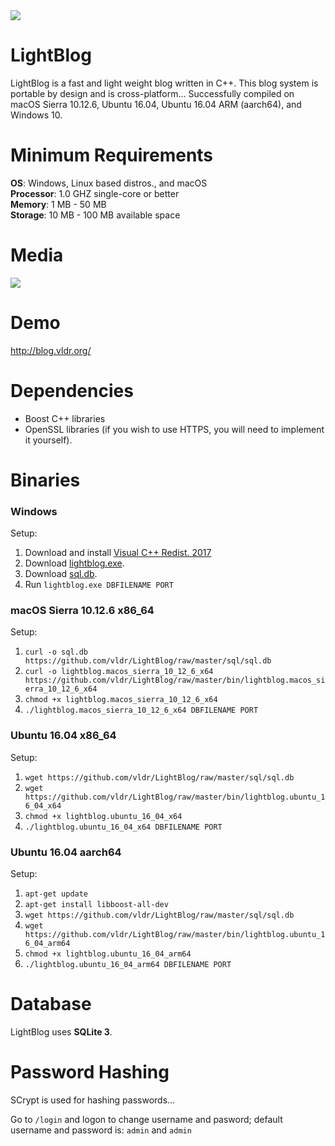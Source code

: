 <img src="http://i.imgur.com/1HMmEwX.png" />

# LightBlog
LightBlog is a fast and light weight blog written in C++. This blog system is portable by design and is cross-platform... Successfully compiled on macOS Sierra 10.12.6, Ubuntu 16.04, Ubuntu 16.04 ARM (aarch64), and Windows 10.

# Minimum Requirements
<b>OS</b>: Windows, Linux based distros., and macOS<br> 
<b>Processor</b>: 1.0 GHZ single-core or better<br> 
<b>Memory</b>: 1 MB - 50 MB<br>
<b>Storage</b>: 10 MB - 100 MB available space<br>

# Media
<img src="http://i.imgur.com/O2mPMCJ.gif" />

# Demo 
http://blog.vldr.org/

# Dependencies
* Boost C++ libraries
* OpenSSL libraries (if you wish to use HTTPS, you will need to implement it yourself).

# Binaries
### Windows
Setup:
1. Download and install <a href="https://go.microsoft.com/fwlink/?LinkId=746572">Visual C++ Redist. 2017</a>
2. Download <a href="https://github.com/vldr/LightBlog/raw/master/bin/lightblog.exe">lightblog.exe</a>.
3. Download <a href="https://github.com/vldr/LightBlog/raw/master/sql/sql.db">sql.db</a>.
4. Run `lightblog.exe DBFILENAME PORT`

### macOS Sierra 10.12.6 x86_64
Setup:
1. `curl -o sql.db https://github.com/vldr/LightBlog/raw/master/sql/sql.db`
2. `curl -o lightblog.macos_sierra_10_12_6_x64 https://github.com/vldr/LightBlog/raw/master/bin/lightblog.macos_sierra_10_12_6_x64`
3. `chmod +x lightblog.macos_sierra_10_12_6_x64`
4. `./lightblog.macos_sierra_10_12_6_x64 DBFILENAME PORT`

### Ubuntu 16.04 x86_64
Setup:
1. `wget https://github.com/vldr/LightBlog/raw/master/sql/sql.db`
2. `wget https://github.com/vldr/LightBlog/raw/master/bin/lightblog.ubuntu_16_04_x64`
3. `chmod +x lightblog.ubuntu_16_04_x64`
4. `./lightblog.ubuntu_16_04_x64 DBFILENAME PORT`

### Ubuntu 16.04 aarch64
Setup:
1. `apt-get update`
2. `apt-get install libboost-all-dev`
3. `wget https://github.com/vldr/LightBlog/raw/master/sql/sql.db`
4. `wget https://github.com/vldr/LightBlog/raw/master/bin/lightblog.ubuntu_16_04_arm64`
5. `chmod +x lightblog.ubuntu_16_04_arm64`
6. `./lightblog.ubuntu_16_04_arm64 DBFILENAME PORT`

# Database
LightBlog uses <b>SQLite 3</b>.

# Password Hashing
SCrypt is used for hashing passwords...

Go to `/login` and logon to change username and pasword; 
default username and password is:
`admin` and `admin`
